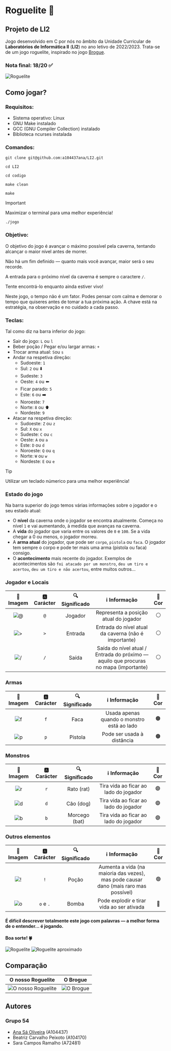 # Roguelite 👾
## Projeto de LI2

Jogo desenvolvido em C por nós no âmbito da Unidade Curricular de **Laboratórios de Informática II** (**LI2**) no ano letivo de 2022/2023. Trata-se de um jogo roguelite, inspirado no jogo [Brogue](http://brogue.roguelikelike.com/).

### Nota final: 18/20 ✅

![Roguelite](readme/0.png)

## Como jogar?
### Requisitos:
- Sistema operativo: Linux
- GNU Make instalado
- GCC (GNU Compiler Collection) instalado
- Biblioteca ncurses instalada
### Comandos:
```
git clone git@github.com:a104437ana/LI2.git
```
```
cd LI2
```
```
cd codigo
```
```
make clean
```
```
make
```

> [!IMPORTANT]
> Maximizar o terminal para uma melhor experiência!


```
./jogo
```

### Objetivo:
O objetivo do jogo é avançar o máximo possível pela caverna, tentando alcançar o maior nível antes de morrer.

Não há um fim definido — quanto mais você avançar, maior será o seu recorde.

A entrada para o próximo nível da caverna é sempre o caractere `/`.

Tente encontrá-lo enquanto ainda estiver vivo!

Neste jogo, o tempo não é um fator. Podes pensar com calma e demorar o tempo que quiseres antes de tomar a tua próxima ação. A chave está na estratégia, na observação e no cuidado a cada passo.

### Teclas:
Tal como diz na barra inferior do jogo:
- Sair do jogo: `L` ou `l`
- Beber poção / Pegar e/ou largar armas: `+`
- Trocar arma atual: `S`ou `s`
- Andar na respetiva direção:
    - Sudoeste: `1`
    - Sul: `2` ou ⬇️
    - Sudeste: `3`
    - Oeste: `4` ou ⬅️
    - Ficar parado: `5`
    - Este: `6` ou ➡️
    - Noroeste: `7`
    - Norte: `8` ou ⬆️
    - Nordeste: `9`
- Atacar na respetiva direção:
    - Sudoeste: `Z` ou `z`
    - Sul: `X` ou `x`
    - Sudeste: `C` ou `c`
    - Oeste: `A` ou `a`
    - Este: `D` ou `d`
    - Noroeste: `Q` ou `q`
    - Norte: `W` ou `w`
    - Nordeste: `E` ou `e`

> [!TIP]
> Utilizar um teclado númerico para uma melhor experiência!

### Estado do jogo

Na barra superior do jogo temos várias informações sobre o jogador e o seu estado atual:
- O **nível** da caverna onde o jogador se encontra atualmente. Começa no nível `1` e vai aumentando, à medida que avanças na caverna.
- A **vida** do jogador que varia entre os valores de `0` e `100`. Se a vida chegar a 0 ou menos, o jogador morreu.
- A **arma atual** do jogador, que pode ser `corpo`, `pistola` ou `faca`. O jogador tem sempre o corpo e pode ter mais uma arma (pistola ou faca) consigo.
- O **acontecimento** mais recente do jogador. Exemplos de acontecimentos são `foi atacado por um monstro`, `deu um tiro e acertou`, `deu um tiro e não acertou`, entre muitos outros...

### Jogador e Locais

| 📸 Imagem| 🅰️ Carácter | 🔍 Significado | ℹ️ Informação | 🎨 Cor |
|:---------:|:---------:|:---------:|:---------:|:---------:|
|![@](readme/4.png)| `@` | Jogador | Representa a posição atual do jogador | ⚪ |
|![>](readme/5.png)| `>` | Entrada | Entrada do nível atual da caverna (não é importante) | ⚪ |
|![/](readme/6.png)| `/` | Saída | Saída do nível atual / Entrada do próximo — aquilo que procuras no mapa (importante) | ⚪ |

### Armas

| 📸 Imagem| 🅰️ Carácter | 🔍 Significado | ℹ️ Informação | 🎨 Cor |
|:---------:|:---------:|:---------:|:---------:|:---------:|
|![f](readme/7.png)| `f` | Faca | Usada apenas quando o monstro está ao lado | 🟤 |
|![p](readme/8.png)| `p` | Pistola | Pode ser usada à distância | 🟤 |

### Monstros

| 📸 Imagem| 🅰️ Carácter | 🔍 Significado | ℹ️ Informação | 🎨 Cor |
|:---------:|:---------:|:---------:|:---------:|:---------:|
|![r](readme/9.png)| `r` | Rato (rat) | Tira vida ao ficar ao lado do jogador | 🟣 |
|![d](readme/10.png)| `d` | Cão (dog) | Tira vida ao ficar ao lado do jogador | 🟣 |
|![b](readme/11.png)| `b` | Morcego (bat) | Tira vida ao ficar ao lado do jogador | 🟣 |

### Outros elementos
| 📸 Imagem| 🅰️ Carácter | 🔍 Significado | ℹ️ Informação | 🎨 Cor |
|:---------:|:---------:|:---------:|:---------:|:---------:|
|![!](readme/12.png)| `!` | Poção | Aumenta a vida (na maioria das vezes), mas pode causar dano (mais raro mas possível) | 🟢 |
|![o](readme/13.png)| `o` e `.` | Bomba | Pode explodir e tirar vida ao ser ativada | 🔴 |

#### É difícil descrever totalmente este jogo com palavras — a melhor forma de o entender... é jogando.

#### Boa sorte! 🍀

![Roguelite](readme/1.png)
![Roguelite aproximado](readme/2.png)

## Comparação
| O nosso Roguelite                    | O Brogue                   |
|:-----------------------------:|:------------------------------:|
| ![O nosso Roguelite](readme/3.png)     | ![O Brogue](readme/0.jpg)     |

## Autores
### Grupo 54
- [Ana Sá Oliveira](https://github.com/a104437ana) (A104437)
- Beatriz Carvalho Peixoto (A104170)
- Sara Campos Ramalho (A72481)